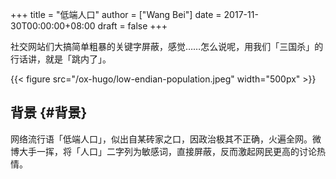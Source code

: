 +++
title = "低端人口"
author = ["Wang Bei"]
date = 2017-11-30T00:00:00+08:00
draft = false
+++

社交网站们大搞简单粗暴的关键字屏蔽，感觉……怎么说呢，用我们「三国杀」的行话讲，就是「跳内了」。

{{< figure src="/ox-hugo/low-endian-population.jpeg" width="500px" >}}


## 背景 {#背景}

网络流行语「低端人口」，似出自某砖家之口，因政治极其不正确，火遍全网。微博大手一挥，将「人口」二字列为敏感词，直接屏蔽，反而激起网民更高的讨论热情。

